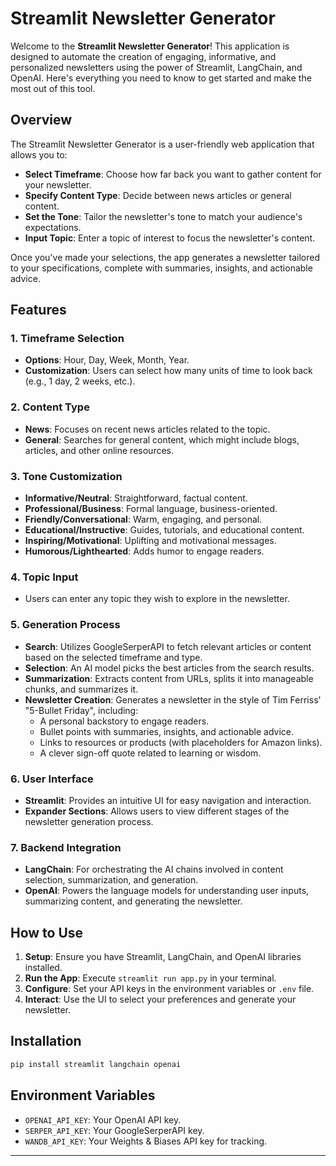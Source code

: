 # Streamlit Newsletter Generator

Welcome to the **Streamlit Newsletter Generator**! This application is designed to automate the creation of engaging, informative, and personalized newsletters using the power of Streamlit, LangChain, and OpenAI. Here's everything you need to know to get started and make the most out of this tool.

## Overview

The Streamlit Newsletter Generator is a user-friendly web application that allows you to:

- **Select Timeframe**: Choose how far back you want to gather content for your newsletter.
- **Specify Content Type**: Decide between news articles or general content.
- **Set the Tone**: Tailor the newsletter's tone to match your audience's expectations.
- **Input Topic**: Enter a topic of interest to focus the newsletter's content.

Once you've made your selections, the app generates a newsletter tailored to your specifications, complete with summaries, insights, and actionable advice.

## Features

### 1. **Timeframe Selection**
   - **Options**: Hour, Day, Week, Month, Year.
   - **Customization**: Users can select how many units of time to look back (e.g., 1 day, 2 weeks, etc.).

### 2. **Content Type**
   - **News**: Focuses on recent news articles related to the topic.
   - **General**: Searches for general content, which might include blogs, articles, and other online resources.

### 3. **Tone Customization**
   - **Informative/Neutral**: Straightforward, factual content.
   - **Professional/Business**: Formal language, business-oriented.
   - **Friendly/Conversational**: Warm, engaging, and personal.
   - **Educational/Instructive**: Guides, tutorials, and educational content.
   - **Inspiring/Motivational**: Uplifting and motivational messages.
   - **Humorous/Lighthearted**: Adds humor to engage readers.

### 4. **Topic Input**
   - Users can enter any topic they wish to explore in the newsletter.

### 5. **Generation Process**
   - **Search**: Utilizes GoogleSerperAPI to fetch relevant articles or content based on the selected timeframe and type.
   - **Selection**: An AI model picks the best articles from the search results.
   - **Summarization**: Extracts content from URLs, splits it into manageable chunks, and summarizes it.
   - **Newsletter Creation**: Generates a newsletter in the style of Tim Ferriss' "5-Bullet Friday", including:
     - A personal backstory to engage readers.
     - Bullet points with summaries, insights, and actionable advice.
     - Links to resources or products (with placeholders for Amazon links).
     - A clever sign-off quote related to learning or wisdom.

### 6. **User Interface**
   - **Streamlit**: Provides an intuitive UI for easy navigation and interaction.
   - **Expander Sections**: Allows users to view different stages of the newsletter generation process.

### 7. **Backend Integration**
   - **LangChain**: For orchestrating the AI chains involved in content selection, summarization, and generation.
   - **OpenAI**: Powers the language models for understanding user inputs, summarizing content, and generating the newsletter.

## How to Use

1. **Setup**: Ensure you have Streamlit, LangChain, and OpenAI libraries installed.
2. **Run the App**: Execute `streamlit run app.py` in your terminal.
3. **Configure**: Set your API keys in the environment variables or `.env` file.
4. **Interact**: Use the UI to select your preferences and generate your newsletter.

## Installation

```bash
pip install streamlit langchain openai
```

## Environment Variables

- `OPENAI_API_KEY`: Your OpenAI API key.
- `SERPER_API_KEY`: Your GoogleSerperAPI key.
- `WANDB_API_KEY`: Your Weights & Biases API key for tracking.



---
